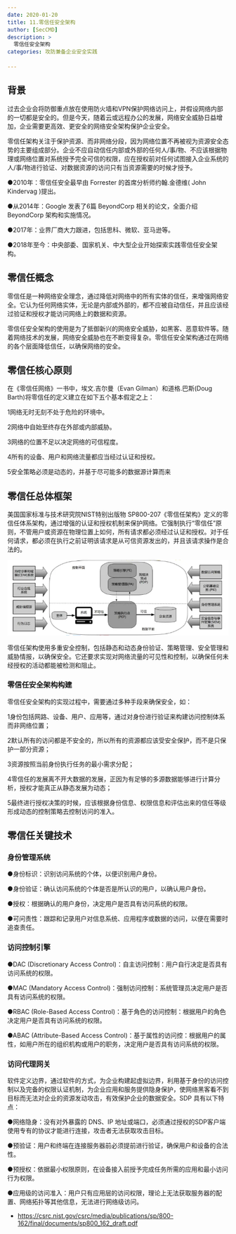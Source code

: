 ```yaml
---
date: 2020-01-20
title: 11.零信任安全架构
author: [SecCMD]
description: >
  零信任安全架构
categories: 攻防兼备企业安全实践

---
```


## 背景 

过去企业会将防御重点放在使用防火墙和VPN保护网络访问上，并假设网络内部的一切都是安全的。但是今天，随着云或远程办公的发展，网络安全威胁日益增加，企业需要更高效、更安全的网络安全架构保护企业安全。

零信任架构关注于保护资源、而非网络分段，因为网络位置不再被视为资源安全态势的主要组成部分。企业不应自动信任内部或外部的任何人/事/物、不应该根据物理或网络位置对系统授予完全可信的权限，应在授权前对任何试图接入企业系统的人/事/物进行验证、对数据资源的访问只有当资源需要的时候才授予。

●2010年：零信任安全最早由 Forrester 的首席分析师约翰.金德维( John Kindervag )提出。

●从2014年：Google 发表了6篇 BeyondCorp 相关的论文，全面介绍 BeyondCorp 架构和实施情况。

●2017年：业界厂商大力跟进，包括思科、微软、亚马逊等。

●2018年至今：中央部委、国家机关、中大型企业开始探索实践零信任安全架构。

## 零信任概念 

零信任是一种网络安全理念，通过降低对网络中的所有实体的信任，来增强网络安全。它认为任何网络实体，无论是内部或外部的，都不应被自动信任，并且应该经过验证和授权才能访问网络上的数据和资源。

零信任安全架构的使用是为了抵御新兴的网络安全威胁，如黑客、恶意软件等。随着网络技术的发展，网络安全威胁也在不断变得复杂。零信任安全架构通过在网络的各个层面降低信任，以确保网络的安全。

## 零信任核心原则 

在《零信任网络》一书中，埃文.吉尔曼（Evan Gilman）和道格.巴斯(Doug Barth)将零信任的定义建立在如下五个基本假定之上：

1网络无时无刻不处于危险的环境中。

2网络中自始至终存在外部或内部威胁。

3网络的位置不足以决定网络的可信程度。

4所有的设备、用户和网络流量都应当经过认证和授权。

5安全策略必须是动态的，并基于尽可能多的数据源计算而来

## 零信任总体框架 

美国国家标准与技术研究院NIST特别出版物 SP800-207《零信任架构》定义的零信任体系架构，通过增强的认证和授权机制来保护网络。它强制执行“零信任”原则，不管用户或资源在物理位置上如何，所有请求都必须经过认证和授权。对于任何请求，都必须在执行之前证明该请求是从可信资源发出的，并且该请求操作是合法的。

![](./zero-trust-security-architecture/1675331897467-fa6de63b-dfca-4d8f-b539-2777d5e9fdcb.webp)



零信任架构使用多重安全控制，包括静态和动态身份验证、策略管理、安全管理和威胁情报，以确保安全。它还要求实现对网络流量的可见性和控制，以确保任何未经授权的活动都能被检测和阻止。

### 零信任安全架构构建 

零信任安全架构的实现过程中，需要通过多种手段来确保安全，如：

1身份包括网路、设备、用户、应用等，通过对身份进行验证来构建访问控制体系而非网络位置；

2默认所有的访问都是不安全的，所以所有的资源都应该受安全保护，而不是只保护一部分资源；

3资源按照当前身份执行任务的最小需求分配；

4零信任的发展离不开大数据的发展，正因为有足够的多源数据能够进行计算分析，授权才能真正从静态发展为动态；

5最终进行授权决策的时候，应该根据身份信息、权限信息和评估出来的信任等级形成动态的控制策略去控制访问的准入。

## 零信任关键技术 

### 身份管理系统 

●身份标识：识别访问系统的个体，以便识别用户身份。

●身份验证：确认访问系统的个体是否是所认识的用户，以确认用户身份。

●授权：根据确认的用户身份，决定用户是否具有访问系统的权限。

●可问责性：跟踪和记录用户对信息系统、应用程序或数据的访问，以便在需要时追查责任。

### 访问控制引擎 

●DAC (Discretionary Access Control)：自主访问控制：用户自行决定是否具有访问系统的权限。

●MAC (Mandatory Access Control)：强制访问控制：系统管理员决定用户是否具有访问系统的权限。

●RBAC (Role-Based Access Control)：基于角色的访问控制：根据用户的角色决定用户是否具有访问系统的权限。

●ABAC (Attribute-Based Access Control)：基于属性的访问控：根据用户的属性，如用户所在的组织机构或用户的职务，决定用户是否具有访问系统的权限。

### 访问代理网关 

软件定义边界，通过软件的方式，为企业构建起虚拟边界，利用基于身份的访问控制以及完备的权限认证机制，为企业应用和服务提供隐身保护，使网络黑客看不到目标而无法对企业的资源发动攻击，有效保护企业的数据安全。SDP 具有以下特点：

●网络隐身：没有对外暴露的 DNS、IP 地址或端口，必须通过授权的SDP客户端使用专有的协议才能进行连接，攻击者无法获取攻击目标。

●预验证：用户和终端在连接服务器前必须提前进行验证，确保用户和设备的合法性。

●预授权：依据最小权限原则，在设备接入前授予完成任务所需的应用和最小访问行为权限。

●应用级的访问准入：用户只有应用层的访问权限，理论上无法获取服务器的配置、网络拓扑等其他信息，无法进行网络级访问。

- https://csrc.nist.gov/csrc/media/publications/sp/800-162/final/documents/sp800_162_draft.pdf

